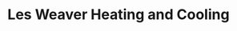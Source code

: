 ---
title: "Les Weaver Heating and Cooling"
url: /ephrata/les-weaver-heating-and-cooling/
shop: Eisenwaren
---